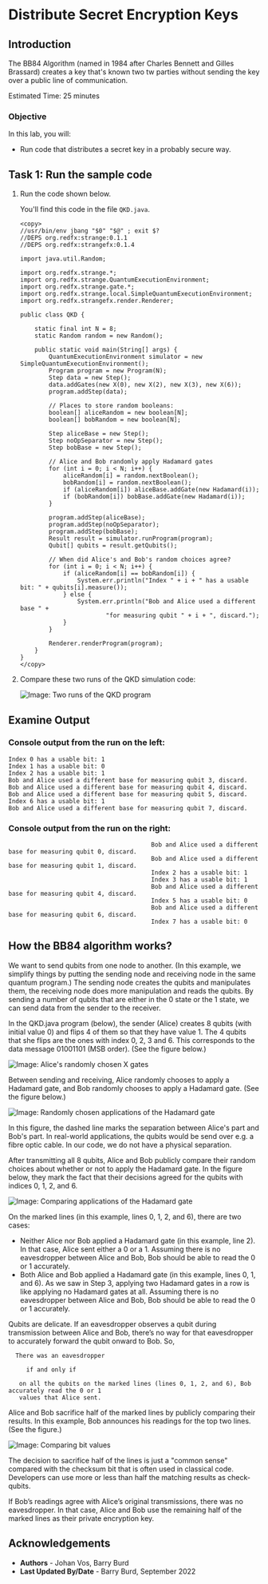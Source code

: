 # Distribute Secret Encryption Keys

## Introduction

The BB84 Algorithm (named in 1984 after Charles Bennett and Gilles Brassard) creates a key that's known two tw parties without sending the key over a public line of communication.

Estimated Time: 25 minutes

### Objective

In this lab, you will:

* Run code that distributes a secret key in a probably secure way.

## Task 1: Run the sample code

1. Run the code shown below.

    You'll find this code in the file `QKD.java`. 

    ```
    <copy>
    //usr/bin/env jbang "$0" "$@" ; exit $?
    //DEPS org.redfx:strange:0.1.1
    //DEPS org.redfx:strangefx:0.1.4
    
    import java.util.Random;
    
    import org.redfx.strange.*;
    import org.redfx.strange.QuantumExecutionEnvironment;
    import org.redfx.strange.gate.*;
    import org.redfx.strange.local.SimpleQuantumExecutionEnvironment;
    import org.redfx.strangefx.render.Renderer;
    
    public class QKD {
    
        static final int N = 8;
        static Random random = new Random();
    
        public static void main(String[] args) {
            QuantumExecutionEnvironment simulator = new SimpleQuantumExecutionEnvironment();
            Program program = new Program(N);
            Step data = new Step();
            data.addGates(new X(0), new X(2), new X(3), new X(6));
            program.addStep(data);
    
            // Places to store random booleans:
            boolean[] aliceRandom = new boolean[N];
            boolean[] bobRandom = new boolean[N];
    
            Step aliceBase = new Step();
            Step noOpSeparator = new Step();
            Step bobBase = new Step();
    
            // Alice and Bob randomly apply Hadamard gates
            for (int i = 0; i < N; i++) {
                aliceRandom[i] = random.nextBoolean();
                bobRandom[i] = random.nextBoolean();
                if (aliceRandom[i]) aliceBase.addGate(new Hadamard(i));
                if (bobRandom[i]) bobBase.addGate(new Hadamard(i));
            }
    
            program.addStep(aliceBase);
            program.addStep(noOpSeparator);
            program.addStep(bobBase);
            Result result = simulator.runProgram(program);
            Qubit[] qubits = result.getQubits();
    
            // When did Alice's and Bob's random choices agree?
            for (int i = 0; i < N; i++) {
                if (aliceRandom[i] == bobRandom[i]) {
                    System.err.println("Index " + i + " has a usable bit: " + qubits[i].measure());
                } else {
                    System.err.println("Bob and Alice used a different base " +
                            "for measuring qubit " + i + ", discard.");
                }
            }
    
            Renderer.renderProgram(program);
        }
    }
    </copy>
    ```

2. Compare these two runs of the QKD simulation code:

    ![Image: Two runs of the QKD program](./images/two-runs.png)

## Examine Output

### Console output from the run on the left:

```
Index 0 has a usable bit: 1
Index 1 has a usable bit: 0
Index 2 has a usable bit: 1
Bob and Alice used a different base for measuring qubit 3, discard.
Bob and Alice used a different base for measuring qubit 4, discard.
Bob and Alice used a different base for measuring qubit 5, discard.
Index 6 has a usable bit: 1
Bob and Alice used a different base for measuring qubit 7, discard.
```

### Console output from the run on the right:

```
                                        Bob and Alice used a different base for measuring qubit 0, discard.
                                        Bob and Alice used a different base for measuring qubit 1, discard.
                                        Index 2 has a usable bit: 1
                                        Index 3 has a usable bit: 1
                                        Bob and Alice used a different base for measuring qubit 4, discard.
                                        Index 5 has a usable bit: 0
                                        Bob and Alice used a different base for measuring qubit 6, discard.
                                        Index 7 has a usable bit: 0

```

## How the BB84 algorithm works?

We want to send qubits from one node to another. (In this example, we simplify things by putting the sending node and receiving node in the same quantum program.) The sending node creates the qubits and manipulates them, the receiving node does more manipulation and reads the qubits. By sending a number of qubits that are either in the 0 state or the 1 state, we can send data from the sender to the receiver.

In the QKD.java program (below), the sender (Alice) creates 8 qubits (with initial value 0) and flips 4 of them so that they have value 1. The 4 qubits that she flips are the ones with index 0, 2, 3 and 6. This corresponds to the data message 01001101 (MSB order). (See the figure below.)

![Image: Alice's randomly chosen X gates](./images/from-alice.png)

Between  sending and receiving, Alice randomly chooses to apply a Hadamard gate, and Bob randomly chooses to apply a Hadamard gate. (See the figure below.)

![Image: Randomly chosen applications of the Hadamard gate](./images/random-hads.png)

In this figure, the dashed line marks the separation between Alice's part and Bob's part. In real-world applications, the qubits would be send over e.g. a fibre optic cable. In our code, we do not have a physical separation.

After transmitting all 8 qubits, Alice and Bob publicly compare their random choices about whether or not to apply the Hadamard gate. In the figure below, they mark the fact that their decisions agreed for the qubits with indices 0, 1, 2, and 6.

![Image: Comparing applications of the Hadamard gate](./images/compare-hads.png)

On the marked lines (in this example, lines 0, 1, 2, and 6), there are two cases:

* Neither Alice nor Bob applied a Hadamard gate (in this example, line 2).
In that case, Alice sent either a 0 or a 1. Assuming there is no eavesdropper between Alice and Bob, Bob should be able to read the 0 or 1 accurately.
* Both Alice and Bob applied a Hadamard gate (in this example, lines 0, 1, and 6).
As we saw in Step 3, applying two Hadamard gates in a row is like applying no Hadamard gates at all. Assuming there is no eavesdropper between Alice and Bob, Bob should be able to read the 0 or 1 accurately.

Qubits are delicate. If an eavesdropper observes a qubit during transmission between Alice and Bob, there’s no way for that eavesdropper to accurately forward the qubit onward to Bob. So,

      There was an eavesdropper

         if and only if

       on all the qubits on the marked lines (lines 0, 1, 2, and 6), Bob accurately read the 0 or 1 
       values that Alice sent.

Alice and Bob sacrifice half of the marked lines by publicly comparing their results. In this example, Bob announces his readings for the top two lines. (See the figure.)

![Image: Comparing bit values](./images/compare-bits.png)

The decision to sacrifice half of the lines is just a "common sense" compared with the checksum bit that is often used in classical code. Developers can use more or less than half the matching results as check-qubits.

If Bob’s readings agree with Alice’s original transmissions, there was no eavesdropper. In that case, Alice and Bob use the remaining half of the marked lines as their private encryption key.

## Acknowledgements

* **Authors** - Johan Vos, Barry Burd
* **Last Updated By/Date** - Barry Burd, September 2022